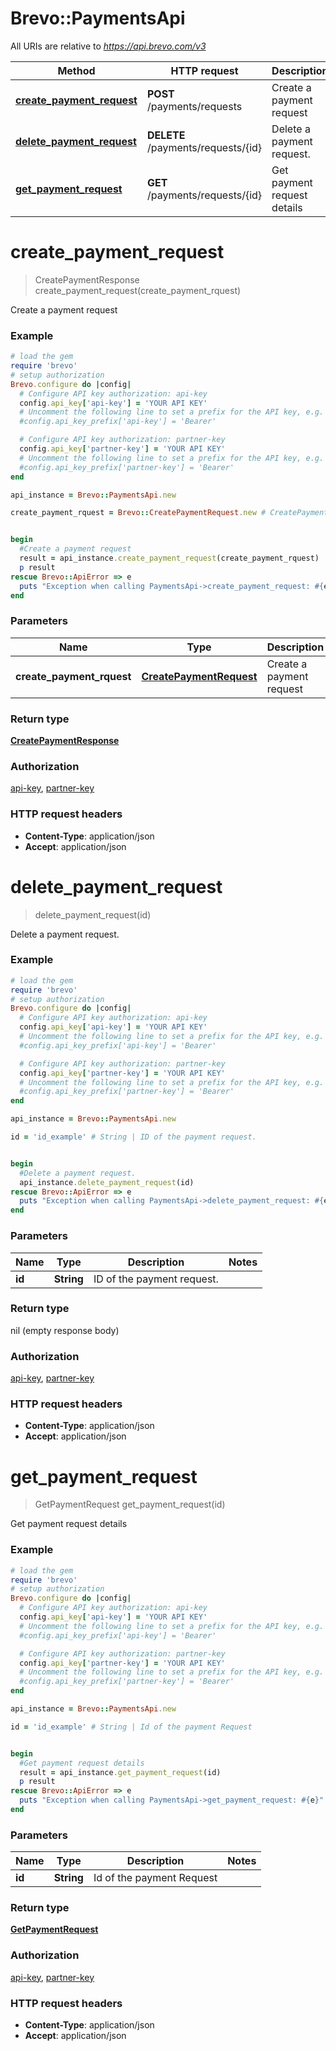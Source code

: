 # Brevo::PaymentsApi

All URIs are relative to *https://api.brevo.com/v3*

Method | HTTP request | Description
------------- | ------------- | -------------
[**create_payment_request**](PaymentsApi.md#create_payment_request) | **POST** /payments/requests | Create a payment request
[**delete_payment_request**](PaymentsApi.md#delete_payment_request) | **DELETE** /payments/requests/{id} | Delete a payment request.
[**get_payment_request**](PaymentsApi.md#get_payment_request) | **GET** /payments/requests/{id} | Get payment request details


# **create_payment_request**
> CreatePaymentResponse create_payment_request(create_payment_rquest)

Create a payment request

### Example
```ruby
# load the gem
require 'brevo'
# setup authorization
Brevo.configure do |config|
  # Configure API key authorization: api-key
  config.api_key['api-key'] = 'YOUR API KEY'
  # Uncomment the following line to set a prefix for the API key, e.g. 'Bearer' (defaults to nil)
  #config.api_key_prefix['api-key'] = 'Bearer'

  # Configure API key authorization: partner-key
  config.api_key['partner-key'] = 'YOUR API KEY'
  # Uncomment the following line to set a prefix for the API key, e.g. 'Bearer' (defaults to nil)
  #config.api_key_prefix['partner-key'] = 'Bearer'
end

api_instance = Brevo::PaymentsApi.new

create_payment_rquest = Brevo::CreatePaymentRequest.new # CreatePaymentRequest | Create a payment request 


begin
  #Create a payment request
  result = api_instance.create_payment_request(create_payment_rquest)
  p result
rescue Brevo::ApiError => e
  puts "Exception when calling PaymentsApi->create_payment_request: #{e}"
end
```

### Parameters

Name | Type | Description  | Notes
------------- | ------------- | ------------- | -------------
 **create_payment_rquest** | [**CreatePaymentRequest**](CreatePaymentRequest.md)| Create a payment request  | 

### Return type

[**CreatePaymentResponse**](CreatePaymentResponse.md)

### Authorization

[api-key](../README.md#api-key), [partner-key](../README.md#partner-key)

### HTTP request headers

 - **Content-Type**: application/json
 - **Accept**: application/json



# **delete_payment_request**
> delete_payment_request(id)

Delete a payment request.

### Example
```ruby
# load the gem
require 'brevo'
# setup authorization
Brevo.configure do |config|
  # Configure API key authorization: api-key
  config.api_key['api-key'] = 'YOUR API KEY'
  # Uncomment the following line to set a prefix for the API key, e.g. 'Bearer' (defaults to nil)
  #config.api_key_prefix['api-key'] = 'Bearer'

  # Configure API key authorization: partner-key
  config.api_key['partner-key'] = 'YOUR API KEY'
  # Uncomment the following line to set a prefix for the API key, e.g. 'Bearer' (defaults to nil)
  #config.api_key_prefix['partner-key'] = 'Bearer'
end

api_instance = Brevo::PaymentsApi.new

id = 'id_example' # String | ID of the payment request.


begin
  #Delete a payment request.
  api_instance.delete_payment_request(id)
rescue Brevo::ApiError => e
  puts "Exception when calling PaymentsApi->delete_payment_request: #{e}"
end
```

### Parameters

Name | Type | Description  | Notes
------------- | ------------- | ------------- | -------------
 **id** | **String**| ID of the payment request. | 

### Return type

nil (empty response body)

### Authorization

[api-key](../README.md#api-key), [partner-key](../README.md#partner-key)

### HTTP request headers

 - **Content-Type**: application/json
 - **Accept**: application/json



# **get_payment_request**
> GetPaymentRequest get_payment_request(id)

Get payment request details

### Example
```ruby
# load the gem
require 'brevo'
# setup authorization
Brevo.configure do |config|
  # Configure API key authorization: api-key
  config.api_key['api-key'] = 'YOUR API KEY'
  # Uncomment the following line to set a prefix for the API key, e.g. 'Bearer' (defaults to nil)
  #config.api_key_prefix['api-key'] = 'Bearer'

  # Configure API key authorization: partner-key
  config.api_key['partner-key'] = 'YOUR API KEY'
  # Uncomment the following line to set a prefix for the API key, e.g. 'Bearer' (defaults to nil)
  #config.api_key_prefix['partner-key'] = 'Bearer'
end

api_instance = Brevo::PaymentsApi.new

id = 'id_example' # String | Id of the payment Request


begin
  #Get payment request details
  result = api_instance.get_payment_request(id)
  p result
rescue Brevo::ApiError => e
  puts "Exception when calling PaymentsApi->get_payment_request: #{e}"
end
```

### Parameters

Name | Type | Description  | Notes
------------- | ------------- | ------------- | -------------
 **id** | **String**| Id of the payment Request | 

### Return type

[**GetPaymentRequest**](GetPaymentRequest.md)

### Authorization

[api-key](../README.md#api-key), [partner-key](../README.md#partner-key)

### HTTP request headers

 - **Content-Type**: application/json
 - **Accept**: application/json



